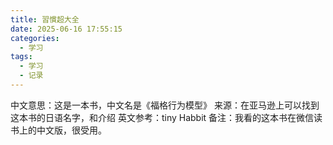 ```yaml
---
title: 習慣超大全
date: 2025-06-16 17:55:15
categories:
  - 学习
tags:
  - 学习
  - 记录
---
```

中文意思：这是一本书，中文名是《福格行为模型》
来源：在亚马逊上可以找到这本书的日语名字，和介绍
英文参考：tiny Habbit
备注：我看的这本书在微信读书上的中文版，很受用。
